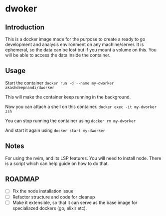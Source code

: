 # dwoker

## Introduction

This is a docker image made for the purpose to create a ready to go development and analysis environment on any machine/server.
It is ephemeral, so the data can be lost but if you mount a volume on this. You will be able to access the data inside the container.

## Usage

Start the container
`docker run -d --name my-dworker akashdeepnandi/dworker`

This will make the container keep running in the background.

Now you can attach a shell on this container.
`docker exec -it my-dworker zsh`

You can stop running the container using
`docker rm my-dworker`

And start it again using
`docker start my-dworker`

## Notes

For using the nvim, and its LSP features. You will need to install node. There is a script which can help guide on how to do that.

## ROADMAP

- [ ] Fix the node installation issue
- [ ] Refactor structure and code for cleanup
- [ ] Make it extensible, so that it can serve as the base image for specialiazed dockers (go, elixir etc).
